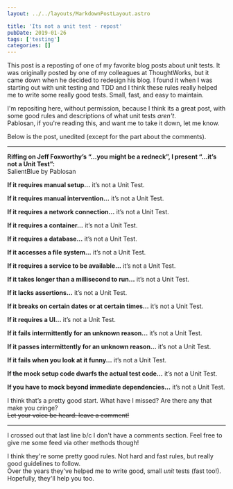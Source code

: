```yaml
---
layout: ../../layouts/MarkdownPostLayout.astro

title: 'Its not a unit test - repost'
pubDate: 2019-01-26
tags: ['testing']
categories: []
---
```


This post is a reposting of one of my favorite blog posts about unit tests.  It was originally posted by one of my colleagues at ThoughtWorks, but it came down when he decided to redesign his blog.  I found it when I was starting out with unit testing and TDD and I think these rules really helped me to write some really good tests.  Small, fast, and easy to maintain.

I'm repositing here, without permission, because I think its a great post, with some good rules and descriptions of what unit tests _aren't_.  
Pablosan, if you're reading this, and want me to take it down, let me know.

Below is the post, unedited (except for the part about the comments).

-----

**Riffing on Jeff Foxworthy’s “…you might be a redneck”,  I present “…it’s not a Unit Test”:**  
SalientBlue by Pablosan  

**If it requires manual setup…** it’s not a Unit Test.  

**If it requires manual intervention...** it’s not a Unit Test.  

**If it requires a network connection...** it’s not a Unit Test.  

**If it requires a container...** it’s not a Unit Test.  

**If it requires a database...** it’s not a Unit Test.  

**If it accesses a file system...** it’s not a Unit Test.  

**If it requires a service to be available...** it’s not a Unit Test.  

**If it takes longer than a millisecond to run...** it’s not a Unit Test.  

**If it lacks assertions...** it’s not a Unit Test.  

**If it breaks on certain dates or at certain times...** it’s not a Unit Test.  

**If it requires a UI...** it’s not a Unit Test.  

**If it fails intermittently for an unknown reason...** it’s not a Unit Test.  

**If it passes intermittently for an unknown reason...** it’s not a Unit Test.  

**If it fails when you look at it funny...** it’s not a Unit Test.  

**If the mock setup code dwarfs the actual test code...** it’s not a Unit Test.  

**If you have to mock beyond immediate dependencies...** it’s not a Unit Test.  

I think that’s a pretty good start. What have I missed? Are there any that make you cringe?  
~~Let your voice be heard: leave a comment!~~  

-------  

I crossed out that last line b/c I don't have a comments section.  Feel free to give me some feed via other methods though!

I think they're some pretty good rules.  Not hard and fast rules, but really good guidelines to follow.  
Over the years they've helped me to write good, small _unit_ tests (fast too!). Hopefully, they'll help you too.

